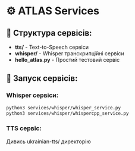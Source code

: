 # ⚙️ ATLAS Services

## 📁 Структура сервісів:

- **tts/** - Text-to-Speech сервіси
- **whisper/** - Whisper транскрипційні сервіси
- **hello_atlas.py** - Простий тестовий сервіс

## 🚀 Запуск сервісів:

### Whisper сервіси:
```bash
python3 services/whisper/whisper_service.py
python3 services/whisper/whispercpp_service.py
```

### TTS сервіс:
Дивись ukrainian-tts/ директорію
